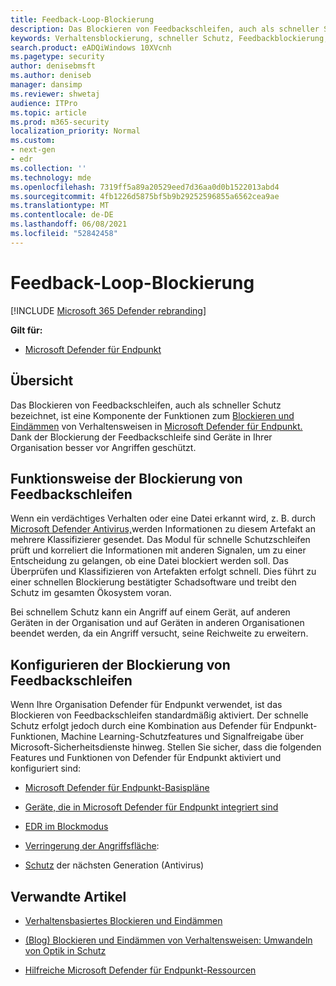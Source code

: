 ```yaml
---
title: Feedback-Loop-Blockierung
description: Das Blockieren von Feedbackschleifen, auch als schneller Schutz bezeichnet, ist Teil der Funktionen zum Blockieren und Eindämmen von Verhaltensweisen in Microsoft Defender für Endpunkt.
keywords: Verhaltensblockierung, schneller Schutz, Feedbackblockierung, Microsoft Defender für Endpunkt
search.product: eADQiWindows 10XVcnh
ms.pagetype: security
author: denisebmsft
ms.author: deniseb
manager: dansimp
ms.reviewer: shwetaj
audience: ITPro
ms.topic: article
ms.prod: m365-security
localization_priority: Normal
ms.custom:
- next-gen
- edr
ms.collection: ''
ms.technology: mde
ms.openlocfilehash: 7319ff5a89a20529eed7d36aa0d0b1522013abd4
ms.sourcegitcommit: 4fb1226d5875bf5b9b29252596855a6562cea9ae
ms.translationtype: MT
ms.contentlocale: de-DE
ms.lasthandoff: 06/08/2021
ms.locfileid: "52842458"
---
```

# <a name="feedback-loop-blocking"></a>Feedback-Loop-Blockierung

[!INCLUDE [Microsoft 365 Defender rebranding](../../includes/microsoft-defender.md)]


**Gilt für:**
- [Microsoft Defender für Endpunkt](https://go.microsoft.com/fwlink/?linkid=2154037)

## <a name="overview"></a>Übersicht

Das Blockieren von Feedbackschleifen, auch als schneller Schutz bezeichnet, ist eine Komponente der Funktionen zum [Blockieren und Eindämmen](/microsoft-365/security/defender-endpoint/behavioral-blocking-containment) von Verhaltensweisen in [Microsoft Defender für Endpunkt.](/windows/security/threat-protection/) Dank der Blockierung der Feedbackschleife sind Geräte in Ihrer Organisation besser vor Angriffen geschützt. 

## <a name="how-feedback-loop-blocking-works"></a>Funktionsweise der Blockierung von Feedbackschleifen

Wenn ein verdächtiges Verhalten oder eine Datei erkannt wird, z. B. durch [Microsoft Defender Antivirus,](/windows/security/threat-protection/microsoft-defender-antivirus/microsoft-defender-antivirus-in-windows-10)werden Informationen zu diesem Artefakt an mehrere Klassifizierer gesendet. Das Modul für schnelle Schutzschleifen prüft und korreliert die Informationen mit anderen Signalen, um zu einer Entscheidung zu gelangen, ob eine Datei blockiert werden soll. Das Überprüfen und Klassifizieren von Artefakten erfolgt schnell. Dies führt zu einer schnellen Blockierung bestätigter Schadsoftware und treibt den Schutz im gesamten Ökosystem voran. 

Bei schnellem Schutz kann ein Angriff auf einem Gerät, auf anderen Geräten in der Organisation und auf Geräten in anderen Organisationen beendet werden, da ein Angriff versucht, seine Reichweite zu erweitern.


## <a name="configuring-feedback-loop-blocking"></a>Konfigurieren der Blockierung von Feedbackschleifen

Wenn Ihre Organisation Defender für Endpunkt verwendet, ist das Blockieren von Feedbackschleifen standardmäßig aktiviert. Der schnelle Schutz erfolgt jedoch durch eine Kombination aus Defender für Endpunkt-Funktionen, Machine Learning-Schutzfeatures und Signalfreigabe über Microsoft-Sicherheitsdienste hinweg. Stellen Sie sicher, dass die folgenden Features und Funktionen von Defender für Endpunkt aktiviert und konfiguriert sind:

- [Microsoft Defender für Endpunkt-Basispläne](/microsoft-365/security/defender-endpoint/configure-machines-security-baseline)

- [Geräte, die in Microsoft Defender für Endpunkt integriert sind](/microsoft-365/security/defender-endpoint/onboard-configure)

- [EDR im Blockmodus](/microsoft-365/security/defender-endpoint/edr-in-block-mode)

- [Verringerung der Angriffsfläche](/microsoft-365/security/defender-endpoint/attack-surface-reduction):

- [Schutz](/windows/security/threat-protection/microsoft-defender-antivirus/configure-microsoft-defender-antivirus-features) der nächsten Generation (Antivirus)

## <a name="related-articles"></a>Verwandte Artikel

- [Verhaltensbasiertes Blockieren und Eindämmen](behavioral-blocking-containment.md)

- [(Blog) Blockieren und Eindämmen von Verhaltensweisen: Umwandeln von Optik in Schutz](https://www.microsoft.com/security/blog/2020/03/09/behavioral-blocking-and-containment-transforming-optics-into-protection/)

- [Hilfreiche Microsoft Defender für Endpunkt-Ressourcen](/microsoft-365/security/defender-endpoint/helpful-resources)
